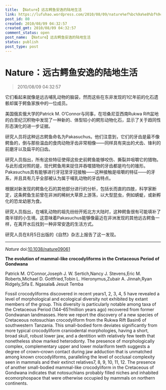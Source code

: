 ```yaml
---
title: 【Nature】远古鳄鱼安逸的陆地生活
link: https://lufuhao.wordpress.com/2010/08/09/nature%ef%bc%9a%e8%bf%9c%e5%8f%a4%e9%b3%84%e9%b1%bc%e5%ae%89%e9%80%b8%e7%9a%84%e9%99%86%e5%9c%b0%e7%94%9f%e6%b4%bb/
post_id: 80
created: 2010/08/09 04:32:57
created_gmt: 2010/08/09 04:32:57
comment_status: open
post_name: 【Nature】远古鳄鱼安逸的陆地生活
status: publish
post_type: post
---
```


# Nature：远古鳄鱼安逸的陆地生活

> 2010/08/09 04:32:57

 

它们看起来就像是远古哺乳动物的脑袋，然而这些在东非发现的1亿年前的化石遗骸却属于鳄鱼家族中的一位成员。

美国俄亥俄大学的Patrick M. O’Connor与同事，在坦桑尼亚西南Rukwa Rift盆地的白垩纪沉积物中发现了一种新的、体型较小的鳄形动物化石，显示了关于趋同性形态演化的进一步证据。

研究人员将这种远古鳄鱼命名为Pakasuchus。他们注意到，它们的牙齿是最不像鳄鱼的，倒与那些温血的食肉动物牙齿非常相像——同样具有突出的犬齿、锋利的前磨牙以及扁平的臼齿。

研究人员指出，所有这些特征使得这些史前鳄鱼能够咬伤、撕裂并咀嚼它的猎物。与此形成对照的是，现代鳄鱼用来捉住并吞噬猎物的牙齿都是均匀的锥形。Pakasuchus具有能够进行牙冠至牙冠接触——这种接触是咀嚼的特征——的牙系，并且具有几乎全部被认为属于哺乳动物的牙齿特点。

根据对新发现的鳄鱼化石的其他部分进行的分析，包括长而直的四肢，科学家断定，这条鳄鱼生前曾在非洲的稀树大草原上游荡，以大型昆虫，例如蜻蜓，或新孵化的恐龙幼崽为食。

研究人员指出，在哺乳动物的祖先纷纷开拓北方大陆时，这种鳄鱼很有可能填补了南半球的小生境。这意味着Pakasuchus能够像最近在非洲发现的其他远古鳄鱼一样，在离开水后找到一种非常安逸的生活方式。

研究人员在8月5日出版的《自然》杂志上报告了这一发现。

***

_Nature_ doi:[10.1038/nature09061](http://doi.org/10.1038/nature09061)

**The evolution of mammal-like crocodyliforms in the Cretaceous Period of Gondwana**

Patrick M. O’Connor,Joseph J. W. Sertich,Nancy J. Stevens,Eric M. Roberts,Michael D. Gottfried,Tobin L. Hieronymus,Zubair A. Jinnah,Ryan Ridgely,Sifa E. Ngasala& Jesuit Temba

Fossil crocodyliforms discovered in recent years1, 2, 3, 4, 5 have revealed a level of morphological and ecological diversity not exhibited by extant members of the group. This diversity is particularly notable among taxa of the Cretaceous Period (144–65?million years ago) recovered from former Gondwanan landmasses. Here we report the discovery of a new species of Cretaceous notosuchian crocodyliform from the Rukwa Rift Basin6 of southwestern Tanzania. This small-bodied form deviates significantly from more typical crocodyliform craniodental morphologies, having a short, broad skull, robust lower jaw, and a dentition with relatively few teeth that nonetheless show marked heterodonty. The presence of morphologically complex, complementary upper and lower molariform teeth suggests a degree of crown–crown contact during jaw adduction that is unmatched among known crocodyliforms, paralleling the level of occlusal complexity seen in mammals and their extinct relatives7, 8, 9, 10, 11, 12. The presence of another small-bodied mammal-like crocodyliform in the Cretaceous of Gondwana indicates that notosuchians probably filled niches and inhabited ecomorphospace that were otherwise occupied by mammals on northern continents.
